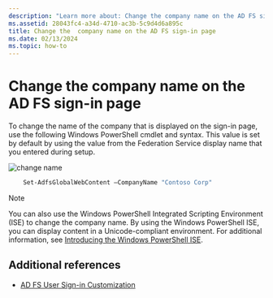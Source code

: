 ```yaml
---
description: "Learn more about: Change the company name on the AD FS sign-in page"
ms.assetid: 28043fc4-a34d-4710-ac3b-5c9d4d6a895c
title: Change the  company name on the AD FS sign-in page
ms.date: 02/13/2024
ms.topic: how-to
---
```

# Change the company name on the AD FS sign-in page

To change the name of the company that is displayed on the sign\-in page, use the following Windows PowerShell cmdlet and syntax. This value is set by default by using the value from the Federation Service display name that you entered during setup.

![change name](media/AD-FS-user-sign-in-customization/ADFS_Blue_Custom1.png)

```powershell
    Set-AdfsGlobalWebContent –CompanyName "Contoso Corp"
```

> [!NOTE]
> You can also use the Windows PowerShell Integrated Scripting Environment \(ISE\) to change the company name. By using the Windows PowerShell ISE, you can display content in a Unicode\-compliant environment. For additional information, see [Introducing the Windows PowerShell ISE](/previous-versions/mt707506(v=msdn.10)).

## Additional references

- [AD FS User Sign-in Customization](AD-FS-user-sign-in-customization.md)
